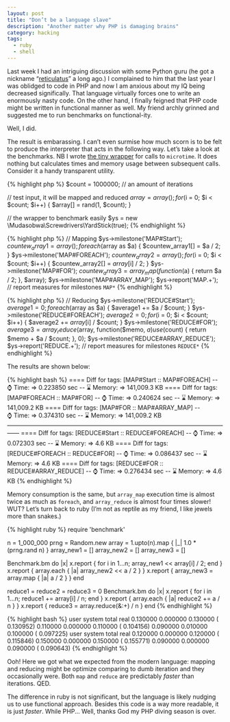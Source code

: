 ```yaml
---
layout: post
title: "Don’t be a language slave"
description: "Another matter why PHP is damaging brains"
category: hacking
tags:
  - ruby
  - shell
---
```

Last week I had an intriguing discussion with some Python guru (he got a nickname “[reticulatus](https://en.wikipedia.org/wiki/Python_reticulatus)” a long ago.) I complained to him that the last year I was oblidged to code in PHP and now I am anxious about my IQ being decreased significally. That language virtually forces one to write an enormously nasty code. On the other hand, I finally feigned that PHP code might be written in functional manner as well. My friend archly grinned and suggested me to run benchmarks on functional-ity.

Well, I did.

The result is embarassing. I can’t even surmise how much scorn is to be felt to produce the interpreter that acts in the following way. Let’s take a look at the benchmarks. NB I wrote [the tiny wrapper](https://github.com/mudasobwa/screwdrivers/blob/master/src/Mudasobwa/Screwdrivers/YardStick.php) for calls to `microtime`. It does nothing but calculates times and memory usage between subsequent calls. Consider it a handy transparent utility.

{% highlight php %}
$count = 1000000; // an amount of iterations

// test input, it will be mapped and reduced
$array = array();
for ($i = 0; $i < $count; $i++) {
  $array[] = rand(1, $count);
}

// the wrapper to benchmark easily
$ys = new \Mudasobwa\Screwdrivers\YardStick(true);
{% endhighlight %}

{% highlight php %}
// Mapping
$ys->milestone('MAP#Start');
$countew_array1 = array();
foreach ($array as $a) { $countew_array1[] = $a / 2; }
$ys->milestone('MAP#FOREACH');
$countew_array2 = array();
for ($i = 0; $i < $count; $i++) { $countew_array2[] = $array[$i] / 2; }
$ys->milestone('MAP#FOR');
$countew_array3 = array_map(function($a) { return $a / 2; }, $array);
$ys->milestone('MAP#ARRAY_MAP');
$ys->report('MAP.+'); // report measures for milestones `MAP*`
{% endhighlight %}

{% highlight php %}
// Reducing
$ys->milestone('REDUCE#Start');
$average1 = 0;
foreach ($array as $a) { $average1 += $a / $count; }
$ys->milestone('REDUCE#FOREACH');
$average2 = 0;
for ($i = 0; $i < $count; $i++) { $average2 += $array[$i] / $count; }
$ys->milestone('REDUCE#FOR');
$average3 = array_reduce($array, function($memo, $a) use($count) {
  return $memo + $a / $count;
}, 0);
$ys->milestone('REDUCE#ARRAY_REDUCE');
$ys->report('REDUCE.+'); // report measures for milestones `REDUCE*`
{% endhighlight %}

The results are shown below:

{% highlight bash %}
==== Diff for tags: [MAP#Start :: MAP#FOREACH]
--   ⌚ Time:    ⇒ 0.223850 sec
--   ⌛ Memory:  ⇒ 141,009.3 KB
==== Diff for tags: [MAP#FOREACH :: MAP#FOR]
--   ⌚ Time:    ⇒ 0.240624 sec
--   ⌛ Memory:  ⇒ 141,009.2 KB
==== Diff for tags: [MAP#FOR :: MAP#ARRAY_MAP]
--   ⌚ Time:    ⇒ 0.374310 sec
--   ⌛ Memory:  ⇒ 141,009.2 KB
——————————————————————————————————————
==== Diff for tags: [REDUCE#Start :: REDUCE#FOREACH]
--   ⌚ Time:    ⇒ 0.072303 sec
--   ⌛ Memory:  ⇒ 4.6 KB
==== Diff for tags: [REDUCE#FOREACH :: REDUCE#FOR]
--   ⌚ Time:    ⇒ 0.086437 sec
--   ⌛ Memory:  ⇒ 4.6 KB
==== Diff for tags: [REDUCE#FOR :: REDUCE#ARRAY_REDUCE]
--   ⌚ Time:    ⇒ 0.276434 sec
--   ⌛ Memory:  ⇒ 4.6 KB
{% endhighlight %}

Memory consumption is the same, but `array_map` execution time is almost twice as much as `foreach`, and `array_reduce` is almost four times slower! WUT? Let’s turn back to ruby (I’m not as reptile as my friend, I like jewels more than snakes.)

{% highlight ruby %}
require 'benchmark'

n = 1_000_000
prng = Random.new
array = 1.upto(n).map { |_| 1.0 * (prng.rand n) }
array_new1 = []
array_new2 = []
array_new3 = []

Benchmark.bm do |x|
  x.report { for i in 1...n; array_new1 << array[i] / 2; end }
  x.report { array.each { |a| array_new2 << a / 2 } }
  x.report { array_new3 = array.map { |a| a / 2 } }
end

reduce1 = reduce2 = reduce3 = 0
Benchmark.bm do |x|
  x.report { for i in 1...n; reduce1 += array[i] / n; end }
  x.report { array.each { |a| reduce2 += a / n } }
  x.report { reduce3 = array.reduce(&:+) / n }
end
{% endhighlight %}

{% highlight bash %}
       user     system      total        real
   0.130000   0.000000   0.130000 (  0.130952)
   0.110000   0.000000   0.110000 (  0.104156)
   0.090000   0.010000   0.100000 (  0.097225)
       user     system      total        real
   0.120000   0.000000   0.120000 (  0.115846)
   0.150000   0.000000   0.150000 (  0.155771)
   0.090000   0.000000   0.090000 (  0.090643)
{% endhighlight %}

Ooh! Here we got what we expected from the modern language: mapping and reducing might be optimize comparing to dumb iteration and they occasionally were. Both `map` and `reduce` are predictably _faster_ than iterations. QED.

The difference in ruby is not significant, but the language is likely nudging us to use functional approach. Besides this code is a way more readable, it is just _faster_. While PHP... Well, thanks God my PHP diving season is over.
